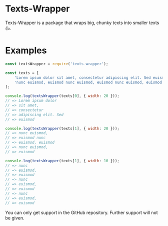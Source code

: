 # Texts-Wrapper
Texts-Wrapper is a package that wraps big, chunky texts into smaller texts 👍.

# Examples
```js
const textsWrapper = require('texts-wrapper');

const texts = [
    'Lorem ipsum dolor sit amet, consectetur adipiscing elit. Sed euismod',
    'nunc euismod, euismod nunc euismod, euismod nunc euismod, euismod'
];

console.log(textsWrapper(texts[0], { width: 20 }));
// => Lorem ipsum dolor
// => sit amet,
// => consectetur
// => adipiscing elit. Sed
// => euismod

console.log(textsWrapper(texts[1], { width: 20 }));
// => nunc euismod,
// => euismod nunc
// => euismod, euismod
// => nunc euismod,
// => euismod

console.log(textsWrapper(texts[1], { width: 10 }));
// => nunc
// => euismod,
// => euismod
// => nunc
// => euismod,
// => euismod
// => nunc
// => euismod,
// => euismod
```

You can only get support in the GitHub repository. Further support will not be given.